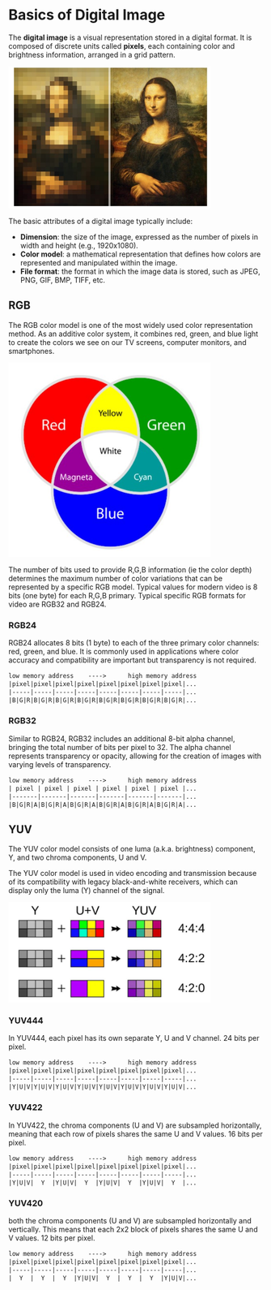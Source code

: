 # Basics of Digital Image #

The **digital image** is a visual representation stored in a digital format. It is composed of discrete units called **pixels**, each containing color and brightness information, arranged in a grid pattern. 

<img src="img/3-0.jpg" alt="digital_image" width="400">

The basic attributes of a digital image typically include:
+ **Dimension**:  the size of the image, expressed as the number of pixels in width and height (e.g., 1920x1080).
+ **Color model**: a mathematical representation that defines how colors are represented and manipulated within the image.
+ **File format**: the format in which the image data is stored, such as JPEG, PNG, GIF, BMP, TIFF, etc.

## RGB ##

The RGB color model is one of the most widely used color representation method. As an additive color system, it combines red, green, and blue light to create the colors we see on our TV screens, computer monitors, and smartphones.

<img src="img/3-1.jpg" alt="rgb" width="400">

The number of bits used to provide R,G,B information (ie the color depth) determines the maximum number of color variations that can be represented by a specific RGB model. Typical values for modern video is 8 bits (one byte) for each R,G,B primary. Typical specific RGB formats for video are RGB32 and RGB24.

### RGB24 ###
RGB24 allocates 8 bits (1 byte) to each of the three primary color channels: red, green, and blue. It is commonly used in applications where color accuracy and compatibility are important but transparency is not required.

```
low memory address    ---->      high memory address
|pixel|pixel|pixel|pixel|pixel|pixel|pixel|pixel|...
|-----|-----|-----|-----|-----|-----|-----|-----|...
|B|G|R|B|G|R|B|G|R|B|G|R|B|G|R|B|G|R|B|G|R|B|G|R|...
```

### RGB32 ###
Similar to RGB24, RGB32 includes an additional 8-bit alpha channel, bringing the total number of bits per pixel to 32.  The alpha channel represents transparency or opacity, allowing for the creation of images with varying levels of transparency.

```
low memory address    ---->      high memory address
| pixel | pixel | pixel | pixel | pixel | pixel |...
|-------|-------|-------|-------|-------|-------|...
|B|G|R|A|B|G|R|A|B|G|R|A|B|G|R|A|B|G|R|A|B|G|R|A|...
```

## YUV ##
The YUV color model consists of one luma (a.k.a. brightness) component, Y, and two chroma components, U and V.

The YUV color model is used in video encoding and transmission because of its compatibility with legacy black-and-white receivers, which can display only the luma (Y) channel of the signal.

<img src="img/3-2.jpg" alt="yuv" width="400">

### YUV444 ###

In YUV444, each pixel has its own separate Y, U and V channel. 24 bits per pixel.

```
low memory address    ---->      high memory address
|pixel|pixel|pixel|pixel|pixel|pixel|pixel|pixel|...
|-----|-----|-----|-----|-----|-----|-----|-----|...
|Y|U|V|Y|U|V|Y|U|V|Y|U|V|Y|U|V|Y|U|V|Y|U|V|Y|U|V|...

```

### YUV422 ###

In YUV422, the chroma components (U and V) are subsampled horizontally, meaning that each row of pixels shares the same U and V values. 16 bits per pixel.

```
low memory address    ---->      high memory address
|pixel|pixel|pixel|pixel|pixel|pixel|pixel|pixel|...
|-----|-----|-----|-----|-----|-----|-----|-----|...
|Y|U|V|  Y  |Y|U|V|  Y  |Y|U|V|  Y  |Y|U|V|  Y  |...

```

### YUV420 ###

both the chroma components (U and V) are subsampled horizontally and vertically. This means that each 2x2 block of pixels shares the same U and V values. 12 bits per pixel.

```
low memory address    ---->      high memory address
|pixel|pixel|pixel|pixel|pixel|pixel|pixel|pixel|...
|-----|-----|-----|-----|-----|-----|-----|-----|...
|  Y  |  Y  |  Y  |Y|U|V|  Y  |  Y  |  Y  |Y|U|V|...

```
